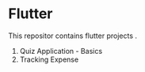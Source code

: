 # Flutter
This repositor contains flutter projects . 
1. Quiz Application - Basics 
2. Tracking Expense 
